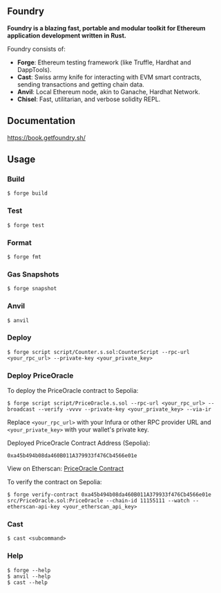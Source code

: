 ## Foundry

**Foundry is a blazing fast, portable and modular toolkit for Ethereum application development written in Rust.**

Foundry consists of:

-   **Forge**: Ethereum testing framework (like Truffle, Hardhat and DappTools).
-   **Cast**: Swiss army knife for interacting with EVM smart contracts, sending transactions and getting chain data.
-   **Anvil**: Local Ethereum node, akin to Ganache, Hardhat Network.
-   **Chisel**: Fast, utilitarian, and verbose solidity REPL.

## Documentation

https://book.getfoundry.sh/

## Usage

### Build

```shell
$ forge build
```

### Test

```shell
$ forge test
```

### Format

```shell
$ forge fmt
```

### Gas Snapshots

```shell
$ forge snapshot
```

### Anvil

```shell
$ anvil
```

### Deploy

```shell
$ forge script script/Counter.s.sol:CounterScript --rpc-url <your_rpc_url> --private-key <your_private_key>
```

### Deploy PriceOracle

To deploy the PriceOracle contract to Sepolia:

```shell
$ forge script script/PriceOracle.s.sol --rpc-url <your_rpc_url> --broadcast --verify -vvvv --private-key <your_private_key> --via-ir
```

Replace `<your_rpc_url>` with your Infura or other RPC provider URL and `<your_private_key>` with your wallet's private key.

Deployed PriceOracle Contract Address (Sepolia):
```
0xa45b494b08da460B011A379933f476Cb4566e01e
```

View on Etherscan: [PriceOracle Contract](https://sepolia.etherscan.io/address/0xa45b494b08da460b011a379933f476cb4566e01e#readContract)

To verify the contract on Sepolia:
```shell
$ forge verify-contract 0xa45b494b08da460B011A379933f476Cb4566e01e src/PriceOracle.sol:PriceOracle --chain-id 11155111 --watch --etherscan-api-key <your_etherscan_api_key>
```

### Cast

```shell
$ cast <subcommand>
```

### Help

```shell
$ forge --help
$ anvil --help
$ cast --help
```
